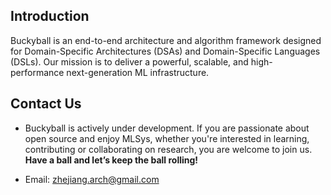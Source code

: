 ## Introduction

Buckyball is an end-to-end architecture and algorithm framework designed for Domain-Specific Architectures (DSAs) and Domain-Specific Languages (DSLs). Our mission is to deliver a powerful, scalable, and high-performance next-generation ML infrastructure.

## Contact Us

- Buckyball is actively under development. If you are passionate about open source and enjoy MLSys, whether you're interested in learning, contributing or collaborating on research, you are welcome to join us. **Have a ball and let’s keep the ball rolling!**

- Email: zhejiang.arch@gmail.com
